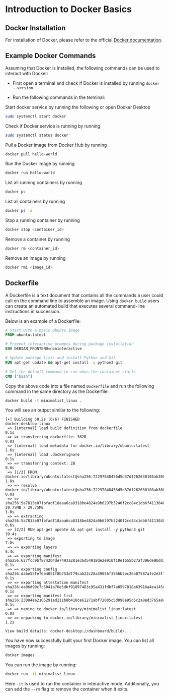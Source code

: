 # Introduction to Docker Basics

## Docker Installation
For installation of Docker, please refer to the official [Docker documentation](https://docs.docker.com/get-docker/).

## Example Docker Commands
Assuming that Docker is installed, the following commands can be used to interact with Docker:

- First open a terminal and check if Docker is installed by running `docker --version`

- Run the following commands in the terminal:

Start docker service by running the following or open Docker Desktop
```bash
sudo systemctl start docker
```
Check if Docker service is running by running
```bash
sudo systemctl status docker
```
Pull a Docker image from Docker Hub by running 
```bash
docker pull hello-world
```
Run the Docker image by running 
```bash
docker run hello-world
```
List all running containers by running 
```bash
docker ps
```
List all containers by running 
```bash
docker ps -a
```
Stop a running container by running 
```bash
docker stop <container_id>
```
Remove a container by running 
```bash
docker rm <container_id>
```
Remove an image by running
```bash 
docker rmi <image_id>
```

## Dockerfile
A Dockerfile is a text document that contains all the commands a user could call on the command line to assemble an image. Using `docker build` users can create an automated build that executes several command-line instructions in succession.

Below is an example of a Dockerfile:
```Dockerfile
# Start with a basic Ubuntu image
FROM ubuntu:latest

# Prevent interactive prompts during package installation
ENV DEBIAN_FRONTEND=noninteractive

# Update package lists and install Python and Git
RUN apt-get update && apt-get install -y python3 git

# Set the default command to run when the container starts
CMD ["bash"]
```
Copy the above code into a file named `Dockerfile` and run the following command in the same directory as the Dockerfile:
```bash
docker build -t minimalist_linux .
```
You will see an output similar to the following:
```output
[+] Building 50.2s (6/6) FINISHED                                                                                                                  docker:desktop-linux
 => [internal] load build definition from dockerfile                                                                                                               0.1s
 => => transferring dockerfile: 362B                                                                                                                               0.0s
 => [internal] load metadata for docker.io/library/ubuntu:latest                                                                                                   1.6s
 => [internal] load .dockerignore                                                                                                                                  0.1s
 => => transferring context: 2B                                                                                                                                    0.0s
 => [1/2] FROM docker.io/library/ubuntu:latest@sha256:72297848456d5d37d1262630108ab308d3e9ec7ed1c3286a32fe09856619a782                                             1.8s
 => => resolve docker.io/library/ubuntu:latest@sha256:72297848456d5d37d1262630108ab308d3e9ec7ed1c3286a32fe09856619a782                                             0.0s
 => => sha256:5a7813e071bfadf18aaa6ca8318be4824a9b6297b3240f2cc84c1db6f4113040 29.75MB / 29.75MB                                                                   1.0s
 => => extracting sha256:5a7813e071bfadf18aaa6ca8318be4824a9b6297b3240f2cc84c1db6f4113040                                                                          0.6s
 => [2/2] RUN apt-get update && apt-get install -y python3 git                                                                                                    39.4s
 => exporting to image                                                                                                                                             7.0s 
 => => exporting layers                                                                                                                                            5.4s 
 => => exporting manifest sha256:627fcc9bf8742b4de7493a281e36d54918de2e910f10e1b55b27af396de9bdd7                                                                  0.1s 
 => => exporting config sha256:dabe55fef6b4051f8b753df79cab22c28a39056f3566b2ec26b87587afe2e3ff                                                                    0.1s 
 => => exporting attestation manifest sha256:ea06d99c7c5041a76e5dbf91897483c95a431fdbf7a8597818a63916a4ea145d                                                      0.1s 
 => => exporting manifest list sha256:23084ea2105291ad211b8b410ce61271abf72005c5d098e95d5c2a8ed3765a8c                                                             0.1s 
 => => naming to docker.io/library/minimalist_linux:latest                                                                                                         0.0s
 => => unpacking to docker.io/library/minimalist_linux:latest                                                                                                      1.2s

View build details: docker-desktop://dashboard/build/...
```
You have now successfully built your first Docker image. You can list all images by running:
```bash
docker images
```

You can run the image by running:
```bash
docker run -it minimalist_linux
```
Here `-it` is used to run the container in interactive mode. Additionally, you can add the `--rm` flag to remove the container when it exits.
